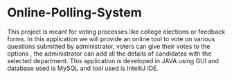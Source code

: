 # Online-Polling-System
This project is meant for voting processes like college elections or feedback forms. In this application we will  provide an online tool to vote on various questions submitted by administrator, voters can give their votes to  the options , the administrator can add all the details of candidates with the selected department. This application is developed in JAVA using GUI and database used is MySQL and tool used is IntelliJ IDE.
